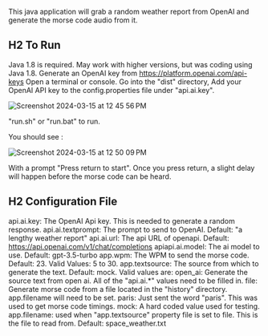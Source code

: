 This java application will grab a random weather report from OpenAI and generate the morse code audio from it.

## H2 To Run
Java 1.8 is required. May work with higher versions, but was coding using Java 1.8.
Generate an OpenAI key from https://platform.openai.com/api-keys
Open a terminal or console.
Go into the "dist" directory,
Add your OpenAI API key to the config.properties file under "api.ai.key".

![Screenshot 2024-03-15 at 12 45 56 PM](https://github.com/septantrionalis/MorseCodeGenerator/assets/16886560/30526995-d51a-4982-93a6-afa6996c6226)

"run.sh" or "run.bat" to run.

You should see :

![Screenshot 2024-03-15 at 12 50 09 PM](https://github.com/septantrionalis/MorseCodeGenerator/assets/16886560/cc9bce45-31e8-4745-9fbf-42a3ac19b118)

With a prompt "Press return to start".  Once you press return, a slight delay will happen before the morse code can be heard.

## H2 Configuration File
api.ai.key: The OpenAI Api key. This is needed to generate a random response.
api.ai.textprompt: The prompt to send to OpenAI. Default: "a lengthy weather report"
api.ai.url: The api URL of openapi. Default: https://api.openai.com/v1/chat/completions
apiapi.ai.model: The ai model to use. Default: gpt-3.5-turbo
app.wpm: The WPM to send the morse code. Default: 23. Valid Values: 5 to 30.
app.textsource: The source from which to generate the text. Default: mock. Valid values are:
  open_ai: Generate the source text from open ai. All of the "api.ai.*" values need to be filled in.
  file: Generate morse code from a file located in the "history" directory. app.filename will need to be set.
  paris: Just sent the word "paris". This was used to get morse code timings.
  mock: A hard coded value used for testing.
app.filename: used when "app.textsource" property file is set to file. This is the file to read from. Default: space_weather.txt
